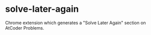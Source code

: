 # solve-later-again
Chrome extension which generates a "Solve Later Again" section on AtCoder Problems.

